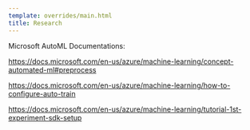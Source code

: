 ```yaml
---
template: overrides/main.html
title: Research
---
```


Microsoft AutoML Documentations:

https://docs.microsoft.com/en-us/azure/machine-learning/concept-automated-ml#preprocess

https://docs.microsoft.com/en-us/azure/machine-learning/how-to-configure-auto-train

https://docs.microsoft.com/en-us/azure/machine-learning/tutorial-1st-experiment-sdk-setup